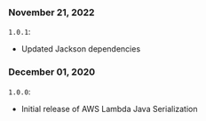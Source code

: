 ### November 21, 2022
`1.0.1`:
- Updated Jackson dependencies

### December 01, 2020
`1.0.0`:
- Initial release of AWS Lambda Java Serialization